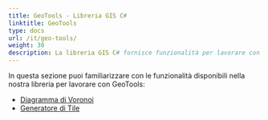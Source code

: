 ```yaml
---
title: GeoTools - Libreria GIS C#
linktitle: GeoTools
type: docs
url: /it/geo-tools/
weight: 30
description: La libreria GIS C# fornisce funzionalità per lavorare con GeoTools, come, ad esempio, il Diagramma di Voronoi e la generazione di tile.
---
```


In questa sezione puoi familiarizzare con le funzionalità disponibili nella nostra libreria per lavorare con GeoTools:

- [Diagramma di Voronoi](/gis/it/geo-tools/voronoi-diagram/)
- [Generatore di Tile](/gis/it/geo-tools/generator-of-tiles/)
